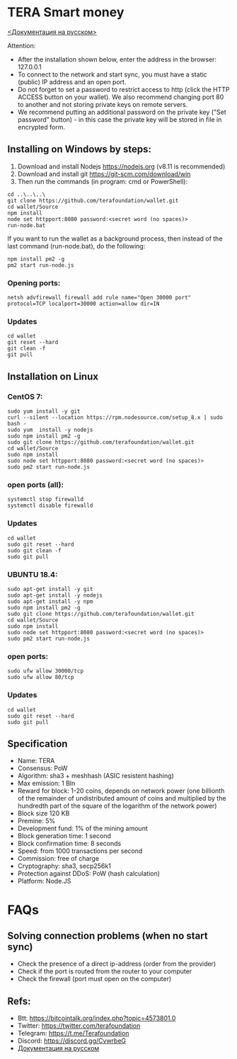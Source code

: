 ﻿# TERA Smart money

[<Документация на русском>](https://github.com/terafoundation/wallet/tree/master/Doc/Rus)

Attention:
* After the installation shown below, enter the address in the browser: 127.0.0.1
* To connect to the network and start sync, you must have a static (public) IP address and an open port.
* Do not forget to set a password to restrict access to http (click the HTTP ACCESS button on your wallet). We also recommend changing port 80 to another and not storing private keys on remote servers.
* We recommend putting an additional password on the private key ("Set password" button) - in this case the private key will be stored in file in encrypted form.



## Installing on Windows by steps:

1. Download and install Nodejs https://nodejs.org (v8.11 is recommended)
2. Download and install git https://git-scm.com/download/win
3. Then run the commands (in program: cmd or PowerShell):

```
cd ..\..\..\
git clone https://github.com/terafoundation/wallet.git
cd wallet/Source
npm install
node set httpport:8080 password:<secret word (no spaces)>
run-node.bat

```
If you want to run the wallet as a background process, then instead of the last command (run-node.bat), do the following:
```
npm install pm2 -g
pm2 start run-node.js
```

### Opening ports:
```
netsh advfirewall firewall add rule name="Open 30000 port" protocol=TCP localport=30000 action=allow dir=IN
```

### Updates

```
cd wallet
git reset --hard 
git clean -f
git pull 
```



## Installation on Linux 

### CentOS 7:


```
sudo yum install -y git
curl --silent --location https://rpm.nodesource.com/setup_8.x | sudo bash -
sudo yum  install -y nodejs
sudo npm install pm2 -g
sudo git clone https://github.com/terafoundation/wallet.git
cd wallet/Source
sudo npm install
sudo node set httpport:8080 password:<secret word (no spaces)>
sudo pm2 start run-node.js
```

### open ports (all):
```
systemctl stop firewalld 
systemctl disable firewalld
```

### Updates

```
cd wallet
sudo git reset --hard 
sudo git clean -f
sudo git pull 
```



### UBUNTU 18.4:

```
sudo apt-get install -y git
sudo apt-get install -y nodejs
sudo apt-get install -y npm
sudo npm install pm2 -g
sudo git clone https://github.com/terafoundation/wallet.git
cd wallet/Source
sudo npm install
sudo node set httpport:8080 password:<secret word (no spaces)>
sudo pm2 start run-node.js
```

### open ports:

```
sudo ufw allow 30000/tcp
sudo ufw allow 80/tcp
```




### Updates

```
cd wallet
sudo git reset --hard 
sudo git pull 
```



## Specification

* Name: TERA
* Consensus: PoW
* Algorithm:  sha3 + meshhash (ASIC resistent hashing)
* Max emission: 1 Bln
* Reward for block: 1-20 coins, depends on network power (one billionth of the remainder of undistributed amount of coins and multiplied by the hundredth part of the square of the logarithm of the network power)
* Block size 120 KB
* Premine: 5%
* Development fund: 1% of the mining amount
* Block generation time: 1 second
* Block confirmation time: 8 seconds
* Speed: from 1000 transactions per second
* Commission: free of charge 
* Cryptography: sha3, secp256k1
* Protection against DDoS: PoW (hash calculation)
* Platform: Node.JS


# FAQs

## Solving connection problems (when no start sync)
* Check the presence of a direct ip-address (order from the provider)
* Check if the port is routed from the router to your computer
* Check the firewall (port must open on the computer)



## Refs:
* Btt: https://bitcointalk.org/index.php?topic=4573801.0
* Twitter: https://twitter.com/terafoundation
* Telegram: https://t.me/Terafoundation
* Discord: https://discord.gg/CvwrbeG
* [Документация на русском](https://github.com/terafoundation/wallet/tree/master/Doc/Rus)

